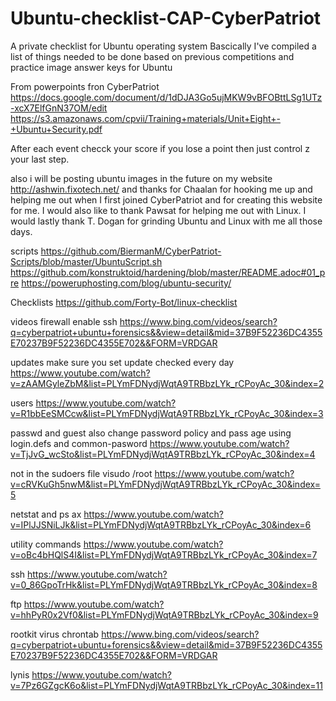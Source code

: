 # Ubuntu-checklist-CAP-CyberPatriot
A private checklist for Ubuntu operating system
Bascically I've compiled a list of things needed to be done based on previous competitions and practice image answer keys for Ubuntu


From powerpoints fron CyberPatriot https://docs.google.com/document/d/1dDJA3Go5ujMKW9vBFOBttLSg1UTz-xcX7ElfGnN37OM/edit  https://s3.amazonaws.com/cpvii/Training+materials/Unit+Eight+-+Ubuntu+Security.pdf

After each event checck your score if you lose a point then just control z your last step.

also i will be posting ubuntu images in the future on my website http://ashwin.fixotech.net/ and thanks for Chaalan for hooking me up and helping me out when I first joined CyberPatriot and for creating this website for me. I would also like to thank Pawsat for helping me out with Linux. I would lastly thank T. Dogan for grinding Ubuntu and Linux with me all those days.

scripts
https://github.com/BiermanM/CyberPatriot-Scripts/blob/master/UbuntuScript.sh
https://github.com/konstruktoid/hardening/blob/master/README.adoc#01_pre
https://poweruphosting.com/blog/ubuntu-security/

Checklists 
https://github.com/Forty-Bot/linux-checklist




videos
firewall enable ssh https://www.bing.com/videos/search?q=cyberpatriot+ubuntu+forensics&&view=detail&mid=37B9F52236DC4355E70237B9F52236DC4355E702&&FORM=VRDGAR

updates make sure you set update checked every day https://www.youtube.com/watch?v=zAAMGyleZbM&list=PLYmFDNydjWqtA9TRBbzLYk_rCPoyAc_30&index=2

users https://www.youtube.com/watch?v=R1bbEeSMCcw&list=PLYmFDNydjWqtA9TRBbzLYk_rCPoyAc_30&index=3

passwd and guest also change password policy and pass age using  login.defs and common-pasword https://www.youtube.com/watch?v=TjJvG_wcSto&list=PLYmFDNydjWqtA9TRBbzLYk_rCPoyAc_30&index=4

not in the sudoers file visudo /root https://www.youtube.com/watch?v=cRVKuGh5nwM&list=PLYmFDNydjWqtA9TRBbzLYk_rCPoyAc_30&index=5

netstat and ps ax https://www.youtube.com/watch?v=IPlJJSNiLJk&list=PLYmFDNydjWqtA9TRBbzLYk_rCPoyAc_30&index=6

utility commands https://www.youtube.com/watch?v=oBc4bHQlS4I&list=PLYmFDNydjWqtA9TRBbzLYk_rCPoyAc_30&index=7

ssh https://www.youtube.com/watch?v=0_86GpoTrHk&list=PLYmFDNydjWqtA9TRBbzLYk_rCPoyAc_30&index=8

ftp https://www.youtube.com/watch?v=hhPyR0x2Vf0&list=PLYmFDNydjWqtA9TRBbzLYk_rCPoyAc_30&index=9

rootkit virus chrontab https://www.bing.com/videos/search?q=cyberpatriot+ubuntu+forensics&&view=detail&mid=37B9F52236DC4355E70237B9F52236DC4355E702&&FORM=VRDGAR

lynis https://www.youtube.com/watch?v=7Pz6GZgcK6o&list=PLYmFDNydjWqtA9TRBbzLYk_rCPoyAc_30&index=11


